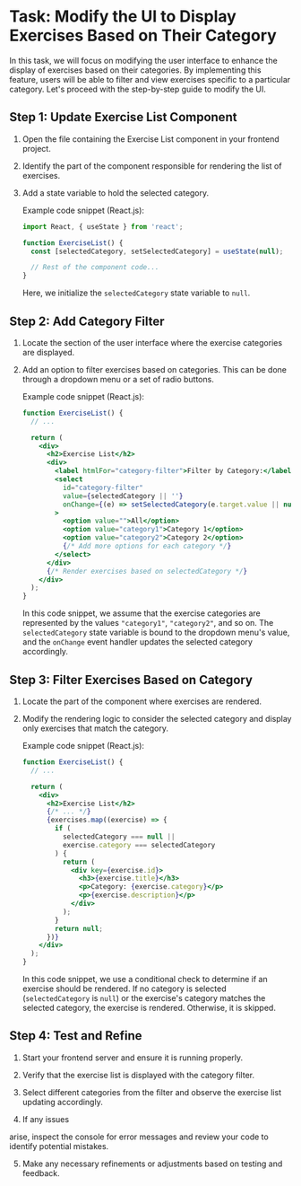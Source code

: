# Task: Modify the UI to Display Exercises Based on Their Category

In this task, we will focus on modifying the user interface to enhance the display of exercises based on their categories. By implementing this feature, users will be able to filter and view exercises specific to a particular category. Let's proceed with the step-by-step guide to modify the UI.

## Step 1: Update Exercise List Component

1. Open the file containing the Exercise List component in your frontend project.

2. Identify the part of the component responsible for rendering the list of exercises.

3. Add a state variable to hold the selected category.

   Example code snippet (React.js):
   ```jsx
   import React, { useState } from 'react';

   function ExerciseList() {
     const [selectedCategory, setSelectedCategory] = useState(null);

     // Rest of the component code...
   }
   ```

   Here, we initialize the `selectedCategory` state variable to `null`.

## Step 2: Add Category Filter

1. Locate the section of the user interface where the exercise categories are displayed.

2. Add an option to filter exercises based on categories. This can be done through a dropdown menu or a set of radio buttons.

   Example code snippet (React.js):
   ```jsx
   function ExerciseList() {
     // ...

     return (
       <div>
         <h2>Exercise List</h2>
         <div>
           <label htmlFor="category-filter">Filter by Category:</label>
           <select
             id="category-filter"
             value={selectedCategory || ''}
             onChange={(e) => setSelectedCategory(e.target.value || null)}
           >
             <option value="">All</option>
             <option value="category1">Category 1</option>
             <option value="category2">Category 2</option>
             {/* Add more options for each category */}
           </select>
         </div>
         {/* Render exercises based on selectedCategory */}
       </div>
     );
   }
   ```

   In this code snippet, we assume that the exercise categories are represented by the values `"category1"`, `"category2"`, and so on. The `selectedCategory` state variable is bound to the dropdown menu's value, and the `onChange` event handler updates the selected category accordingly.

## Step 3: Filter Exercises Based on Category

1. Locate the part of the component where exercises are rendered.

2. Modify the rendering logic to consider the selected category and display only exercises that match the category.

   Example code snippet (React.js):
   ```jsx
   function ExerciseList() {
     // ...

     return (
       <div>
         <h2>Exercise List</h2>
         {/* ... */}
         {exercises.map((exercise) => {
           if (
             selectedCategory === null ||
             exercise.category === selectedCategory
           ) {
             return (
               <div key={exercise.id}>
                 <h3>{exercise.title}</h3>
                 <p>Category: {exercise.category}</p>
                 <p>{exercise.description}</p>
               </div>
             );
           }
           return null;
         })}
       </div>
     );
   }
   ```

   In this code snippet, we use a conditional check to determine if an exercise should be rendered. If no category is selected (`selectedCategory` is `null`) or the exercise's category matches the selected category, the exercise is rendered. Otherwise, it is skipped.

## Step 4: Test and Refine

1. Start your frontend server and ensure it is running properly.

2. Verify that the exercise list is displayed with the category filter.

3. Select different categories from the filter and observe the exercise list updating accordingly.

4. If any issues

 arise, inspect the console for error messages and review your code to identify potential mistakes.

5. Make any necessary refinements or adjustments based on testing and feedback.
